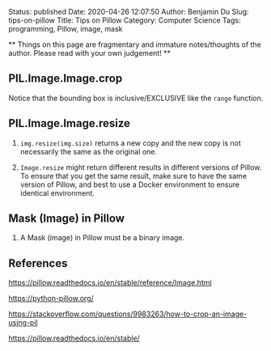 Status: published
Date: 2020-04-26 12:07:50
Author: Benjamin Du
Slug: tips-on-pillow
Title: Tips on Pillow
Category: Computer Science
Tags: programming, Pillow, image, mask

**
Things on this page are fragmentary and immature notes/thoughts of the author.
Please read with your own judgement!
**

## PIL.Image.Image.crop

Notice that the bounding box is inclusive/EXCLUSIVE like the `range` function.

## PIL.Image.Image.resize

1. `img.resize(img.size)` returns a new copy and the new copy is not necessarily the same as the original one.

2. `Image.resize` might return different results in different versions of Pillow.
    To ensure that you get the same result,
    make sure to have the same version of Pillow,
    and best to use a Docker environment to ensure identical environment.

## Mask (Image) in Pillow

1. A Mask (image) in Pillow must be a binary image.

## References

https://pillow.readthedocs.io/en/stable/reference/Image.html

https://python-pillow.org/

https://stackoverflow.com/questions/9983263/how-to-crop-an-image-using-pil

https://pillow.readthedocs.io/en/stable/